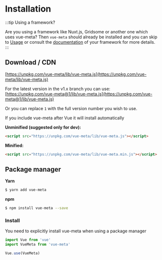 # Installation

:::tip Using a framework?

Are you using a framework like Nuxt.js, Gridsome or another one which uses vue-meta? Then `vue-meta` should already be installed and you can skip to [Usage](/guide/metainfo.html) or consult the [documentation](/guide/frameworks.html) of your framework for more details.
:::

## Download / CDN

[https://unpkg.com/vue-meta/lib/vue-meta.js](https://unpkg.com/vue-meta/lib/vue-meta.js)

For the latest version in the v1.x branch you can use:<br/>
[https://unpkg.com/vue-meta@1/lib/vue-meta.js](https://unpkg.com/vue-meta@1/lib/vue-meta.js)

Or you can replace `1` with the full version number you wish to use.

If you include vue-meta after Vue it will install automatically

**Unminified (suggested only for dev):**
```html
<script src="https://unpkg.com/vue-meta/lib/vue-meta.js"></script>
```

**Minified:**
```html
<script src="https://unpkg.com/vue-meta/lib/vue-meta.min.js"></script>
```

## Package manager
**Yarn**
```sh
$ yarn add vue-meta
```

**npm**
```sh
$ npm install vue-meta --save
```

### Install
You need to explicitly install vue-meta when using a package manager

```js
import Vue from 'vue'
import VueMeta from 'vue-meta'

Vue.use(VueMeta)
```
